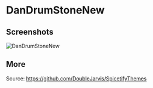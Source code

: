 # DanDrumStoneNew

## Screenshots

![DanDrumStoneNew](https://github.com/DoubleJarvis/SpicetifyThemes/raw/master/images/SpicetifyDanDrumStoneNew.png)

## More

Source: https://github.com/DoubleJarvis/SpicetifyThemes
